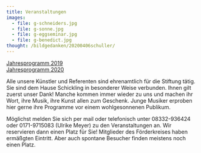 ```yaml
---
title: Veranstaltungen
images:
  - file: g-schneiders.jpg
  - file: g-sonne.jpg
  - file: g-eggseminar.jpg
  - file: g-benedict.jpg
thought: /bildgedanken/20200406schuller/ 
--- 
```

[Jahresprogramm 2019](/veranstaltungen/2019/)  
[Jahresprogramm 2020](/veranstaltungen/2020/) 

Alle unsere Künstler und Referenten sind ehrenamtlich für die Stiftung tätig. Sie sind dem Hause Schickling in besonderer Weise verbunden. Ihnen gilt zuerst unser Dank! Manche kommen immer wieder zu uns und machen ihr Wort, ihre Musik, ihre Kunst allen zum Geschenk. Junge Musiker erproben hier gerne ihre Programme vor einem wohlgesonnenen Publikum.

Möglichst melden Sie sich per mail oder telefonisch unter 08332-936424 oder 0171-9715083 (Ulrike Meyer) zu den Veranstaltungen an. Wir reservieren dann einen Platz für Sie! Mitglieder des Förderkreises haben ermäßgten Eintritt.
Aber auch spontane Besucher finden meistens noch einen Platz.
